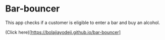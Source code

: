 # Bar-bouncer
This app checks if a customer is eligible to enter a bar and buy an alcohol.

(Click here)[https://bolajiayodeji.github.io/bar-bouncer]
